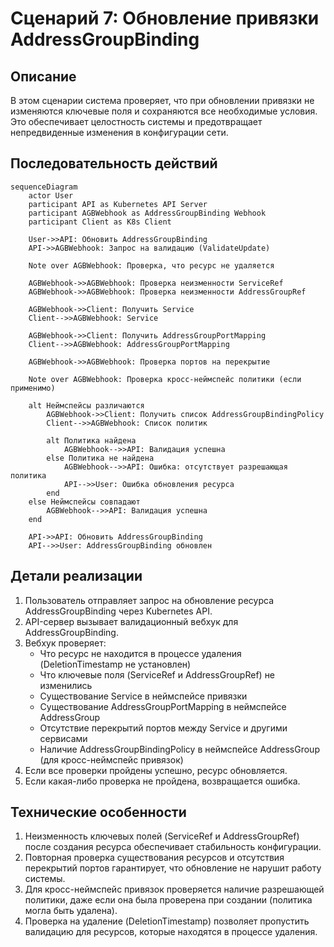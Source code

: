 # Сценарий 7: Обновление привязки AddressGroupBinding

## Описание
В этом сценарии система проверяет, что при обновлении привязки не изменяются ключевые поля и сохраняются все необходимые условия. Это обеспечивает целостность системы и предотвращает непредвиденные изменения в конфигурации сети.

## Последовательность действий

```mermaid
sequenceDiagram
    actor User
    participant API as Kubernetes API Server
    participant AGBWebhook as AddressGroupBinding Webhook
    participant Client as K8s Client
    
    User->>API: Обновить AddressGroupBinding
    API->>AGBWebhook: Запрос на валидацию (ValidateUpdate)
    
    Note over AGBWebhook: Проверка, что ресурс не удаляется
    
    AGBWebhook->>AGBWebhook: Проверка неизменности ServiceRef
    AGBWebhook->>AGBWebhook: Проверка неизменности AddressGroupRef
    
    AGBWebhook->>Client: Получить Service
    Client-->>AGBWebhook: Service
    
    AGBWebhook->>Client: Получить AddressGroupPortMapping
    Client-->>AGBWebhook: AddressGroupPortMapping
    
    AGBWebhook->>AGBWebhook: Проверка портов на перекрытие
    
    Note over AGBWebhook: Проверка кросс-неймспейс политики (если применимо)
    
    alt Неймспейсы различаются
        AGBWebhook->>Client: Получить список AddressGroupBindingPolicy
        Client-->>AGBWebhook: Список политик
        
        alt Политика найдена
            AGBWebhook-->>API: Валидация успешна
        else Политика не найдена
            AGBWebhook-->>API: Ошибка: отсутствует разрешающая политика
            API-->>User: Ошибка обновления ресурса
        end
    else Неймспейсы совпадают
        AGBWebhook-->>API: Валидация успешна
    end
    
    API->>API: Обновить AddressGroupBinding
    API-->>User: AddressGroupBinding обновлен
```

## Детали реализации

1. Пользователь отправляет запрос на обновление ресурса AddressGroupBinding через Kubernetes API.
2. API-сервер вызывает валидационный вебхук для AddressGroupBinding.
3. Вебхук проверяет:
   - Что ресурс не находится в процессе удаления (DeletionTimestamp не установлен)
   - Что ключевые поля (ServiceRef и AddressGroupRef) не изменились
   - Существование Service в неймспейсе привязки
   - Существование AddressGroupPortMapping в неймспейсе AddressGroup
   - Отсутствие перекрытий портов между Service и другими сервисами
   - Наличие AddressGroupBindingPolicy в неймспейсе AddressGroup (для кросс-неймспейс привязок)
4. Если все проверки пройдены успешно, ресурс обновляется.
5. Если какая-либо проверка не пройдена, возвращается ошибка.

## Технические особенности

1. Неизменность ключевых полей (ServiceRef и AddressGroupRef) после создания ресурса обеспечивает стабильность конфигурации.
2. Повторная проверка существования ресурсов и отсутствия перекрытий портов гарантирует, что обновление не нарушит работу системы.
3. Для кросс-неймспейс привязок проверяется наличие разрешающей политики, даже если она была проверена при создании (политика могла быть удалена).
4. Проверка на удаление (DeletionTimestamp) позволяет пропустить валидацию для ресурсов, которые находятся в процессе удаления.